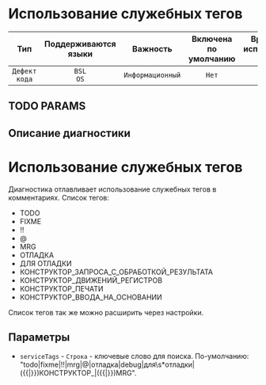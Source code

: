 # Использование служебных тегов

| Тип | Поддерживаются<br/>языки | Важность | Включена<br/>по умолчанию | Время на<br/>исправление (мин) | Тэги |
| :-: | :-: | :-: | :-: | :-: | :-: |
| `Дефект кода` | `BSL`<br/>`OS` | `Информационный` | `Нет` | `0` | `badpractice` |


## TODO PARAMS

## Описание диагностики

# Использование служебных тегов

Диагностика отлавливает использование служебных тегов в комментариях. Список тегов:
* TODO
* FIXME
* !!
* @
* MRG
* ОТЛАДКА
* ДЛЯ ОТЛАДКИ
* КОНСТРУКТОР_ЗАПРОСА_С_ОБРАБОТКОЙ_РЕЗУЛЬТАТА
* КОНСТРУКТОР_ДВИЖЕНИЙ_РЕГИСТРОВ
* КОНСТРУКТОР_ПЕЧАТИ
* КОНСТРУКТОР_ВВОДА_НА_ОСНОВАНИИ

Список тегов так же можно расширить через настройки.

## Параметры

* `serviceTags` - `Строка` - ключевые слово для поиска. По-умолчанию: "todo|fixme|!!|mrg|@|отладка|debug|для\s*отладки|(\{\{|\}\})КОНСТРУКТОР_|(\{\{|\}\})MRG".